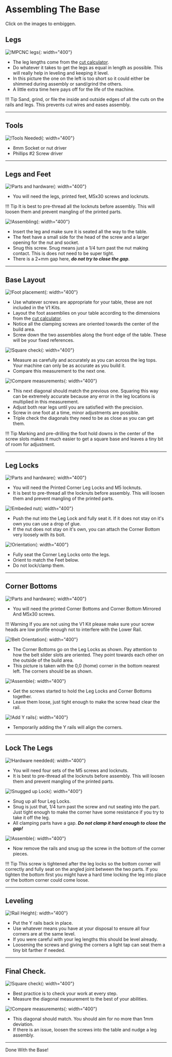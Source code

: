 # Assembling The Base

Click on the images to embiggen.

## Legs
![!MPCNC legs](https://www.v1engineering.com/wp-content/uploads/2020/06/Legs-scaled.jpg){: width="400"}

* The leg lengths come from the [cut calculator](calculator.md).
* Do whatever it takes to get the legs as equal in length as possible. This will really help in leveling and keeping it level.
* In this picture the one on the left is too short so it could either be shimmed during assembly or sand/grind the others.
* A little extra time here pays off for the life of the machine.

!!! Tip
    Sand, grind, or file the inside and outside edges of all the cuts on the rails and legs. This prevents cut wires and eases assembly.

___

## Tools
![!Tools Needed](https://www.v1engineering.com/wp-content/uploads/2020/06/foot-tools-scaled.jpg){: width="400"}

* 8mm Socket or nut driver
* Phillips #2 Screw driver
___

## Legs and Feet
![!Parts and hardware](https://www.v1engineering.com/wp-content/uploads/2020/06/foot-ready-scaled.jpg){: width="400"}

* You will need the legs, printed feet, M5x30 screws and locknuts.

!!! Tip
    It is best to pre-thread all the locknuts before assembly. This will loosen them and prevent mangling of the printed parts.

![!Assembling](https://www.v1engineering.com/wp-content/uploads/2020/06/foot-snug-scaled.jpg){: width="400"}

* Insert the leg and make sure it is seated all the way to the table.
* The feet have a small side for the head of the screw and a larger opening for the nut and socket.
* Snug this screw. Snug means just a 1/4 turn past the nut making contact. This is does not need to be super tight. 
* There is a 2+mm gap here, ***do not try to close the gap***.
___

## Base Layout
![!Foot placement](https://www.v1engineering.com/wp-content/uploads/2020/06/base-layout-scaled.jpg){: width="400"}

* Use whatever screws are appropriate for your table, these are not included in the V1 Kits.
* Layout the foot assemblies on your table according to the dimensions from the [cut calculator](/calculator.md).
* Notice all the clamping screws are oriented towards the center of the build area.
* Screw down the two assemblies along the front edge of the table. These will be your fixed references.

![!Square check](https://www.v1engineering.com/wp-content/uploads/2020/06/base-check1-scaled.jpg){: width="400"}
 
* Measure as carefully and accurately as you can across the leg tops. Your machine can only be as accurate as you build it.
* Compare this measurement to the next one.

![!Compare measurements](https://www.v1engineering.com/wp-content/uploads/2020/06/base-check-2-scaled.jpg){: width="400"}

* This next diagonal should match the previous one. Squaring this way can be extremely accurate because any error in the leg locations is multiplied in this measurement.
* Adjust both rear legs until you are satisfied with the precision.
* Screw in one foot at a time, minor adjustments are possible.
* Triple check the diagonals they need to be as close as you can get them.

!!! Tip
    Marking and pre-drilling the foot hold downs in the center of the screw slots makes it much easier to get a square base and leaves a tiny bit of room for adjustment.

___

## Leg Locks
![!Parts and hardware](https://www.v1engineering.com/wp-content/uploads/2020/06/lock-parts-scaled.jpg){: width="400"}

* You will need the Printed Corner Leg Locks and M5 locknuts.
* It is best to pre-thread all the locknuts before assembly. This will loosen them and prevent mangling of the printed parts.

![!Embeded nut](https://www.v1engineering.com/wp-content/uploads/2020/06/lock-ready-scaled.jpg){: width="400"}

* Push the nut into the Leg Lock and fully seat it. If it does not stay on it's own you can use a drop of glue.
* If the nut does not stay on it's own, you can attach the Corner Bottom very loosely with its bolt.

![!Orientation](https://www.v1engineering.com/wp-content/uploads/2020/06/base-lock-scaled.jpg){: width="400"}

* Fully seat the Corner Leg Locks onto the legs.
* Orient to match the Feet below.
* Do not lock/clamp them.

___

## Corner Bottoms
![!Parts and hardware](https://www.v1engineering.com/wp-content/uploads/2020/06/corner-bottom-scaled.jpg){: width="400"}

* You will need the printed Corner Bottoms and Corner Bottom Mirrored And M5x30 screws.

!!! Warning
    If you are not using the V1 Kit please make sure your screw heads are low profile enough not to interfere with the Lower Rail.

![!Belt Orientation](https://www.v1engineering.com/wp-content/uploads/2020/06/base-bottom-arrows-scaled.jpg){: width="400"}

* The Corner Bottoms go on the Leg Locks as shown. Pay attention to how the belt slider slots are oriented. They point towards each other on the outside of the build area.
* This picture is taken with the 0,0 (home) corner in the bottom nearest left. The corners should be as shown.

![!Assemble](https://www.v1engineering.com/wp-content/uploads/2020/06/base-bottom-scaled.jpg){: width="400"}

* Get the screws started to hold the Leg Locks and Corner Bottoms together.
* Leave them loose, just tight enough to make the screw head clear the rail.

![!Add Y rails](https://www.v1engineering.com/wp-content/uploads/2020/06/rails-1-scaled.jpg){: width="400"}

* Temporarily adding the Y rails will align the corners.

___

## Lock The Legs
![!Hardware needded](https://www.v1engineering.com/wp-content/uploads/2020/06/leglock1-scaled.jpg){: width="400"}

* You will need four sets of the M5 screws and locknuts.
* It is best to pre-thread all the locknuts before assembly. This will loosen them and prevent mangling of the printed parts.

![!Snugged up Lock](https://www.v1engineering.com/wp-content/uploads/2020/06/leglock2-scaled.jpg){: width="400"}

* Snug up all four Leg Locks.
* Snug is just that, 1/4 turn past the screw and nut seating into the part. Just tight enough to make the corner have some resistance if you try to take it off the leg. 
* All clamping parts have a gap. ***Do not clamp it hard enough to close the gap!***

![!Assemble](https://www.v1engineering.com/wp-content/uploads/2020/06/base-bottom-scaled.jpg){: width="400"}

* Now remove the rails and snug up the screw in the bottom of the corner pieces.

!!! Tip
    This screw is tightened after the leg locks so the bottom corner will correctly and fully seat on the angled joint between the two parts. If you tighten the bottom first you might have a hard time locking the leg into place or the bottom corner could come loose.
___

## Leveling
![!Rail Height](https://www.v1engineering.com/wp-content/uploads/2020/06/rail-height-scaled.jpg){: width="400"}

* Put the Y rails back in place.
* Use whatever means you have at your disposal to ensure all four corners are at the same level.
* If you were careful with your leg lengths this should be level already. 
* Loosening the screws and giving the corners a light tap can seat them a tiny bit farther if needed.

___

## Final Check.
![!Square check](https://www.v1engineering.com/wp-content/uploads/2020/06/square1-scaled.jpg){: width="400"}

* Best practice is to check your work at every step.
* Measure the diagonal measurement to the best of your abilities.

![!Compare measurements](https://www.v1engineering.com/wp-content/uploads/2020/06/square2-scaled.jpg){: width="400"}

* This diagonal should match. You should aim for no more than 1mm deviation.
* If there is an issue, loosen the screws into the table and nudge a leg assembly. 

___

Done With the Base! 
